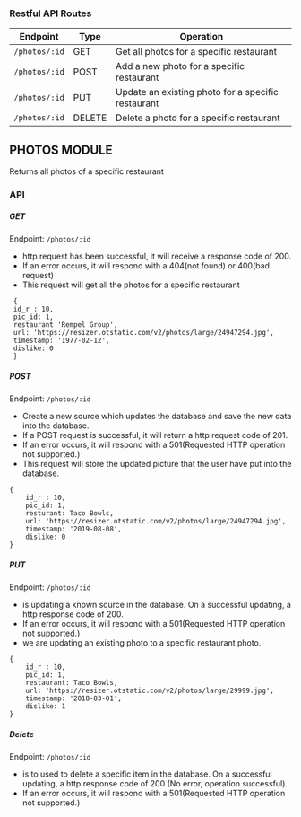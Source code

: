 ### Restful API Routes

| Endpoint      | Type   | Operation                                         |
|---------------|--------|---------------------------------------------------|
| `/photos/:id`| GET    | Get all photos for a specific restaurant         |
| `/photos/:id`| POST   | Add a new photo for a specific restaurant     |
| `/photos/:id`| PUT    | Update an existing photo for a specific restaurant |
| `/photos/:id`| DELETE | Delete a photo for a specific restaurant         |

**PHOTOS MODULE**
----
  Returns all photos of a specific restaurant

### API  
 ##### GET 
 Endpoint: ```/photos/:id```
 
 - http request has been successful, it will receive a response code of 200. 
 - If an error occurs, it will respond with a 404(not found) or 400(bad request)
 - This request will get all the photos for a specific restaurant
```
 {
 id_r : 10,
 pic_id: 1, 
 restaurant 'Rempel Group', 
 url: 'https://resizer.otstatic.com/v2/photos/large/24947294.jpg', 
 timestamp: '1977-02-12',
 dislike: 0
 }
```


##### POST 
 Endpoint: ```/photos/:id```
 - Create a new source which updates the database and save the new data into the database. 
 - If a POST request is successful, it will return a http request code of 201. 
 - If an error occurs, it will respond with a 501(Requested HTTP operation not supported.)
 - This request will store the updated picture that the user have put into the database.
 
```
{
    id_r : 10,
    pic_id: 1, 
    resturant: Taco Bowls,
    url: 'https://resizer.otstatic.com/v2/photos/large/24947294.jpg',
    timestamp: '2019-08-08',
    dislike: 0
}

```

##### PUT
 Endpoint: ```/photos/:id```
 - is updating a known source in the database. On a successful updating, a http response code of 200. 
 - If an error occurs, it will respond with a 501(Requested HTTP operation not supported.)
 - we are updating an existing photo to a specific restaurant photo.
 
```
{
    id_r : 10,
    pic_id: 1, 
    restaurant: Taco Bowls,
    url: 'https://resizer.otstatic.com/v2/photos/large/29999.jpg',
    timestamp: '2018-03-01',
    dislike: 1
}
```
 


##### Delete
 Endpoint: ```/photos/:id```
- is to used to delete a specific item in the database. On a successful updating, a http response code of 200 (No error, operation successful). 
- If an error occurs, it will respond with a 501(Requested HTTP operation not supported.)